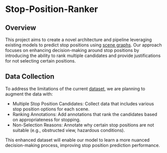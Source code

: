 # Stop-Position-Ranker

## Overview
This project aims to create a novel architecture and pipeline leveraging existing models to predict stop positions using [scene graphs](https://openaccess.thecvf.com/content_CVPR_2020/papers/Tang_Unbiased_Scene_Graph_Generation_From_Biased_Training_CVPR_2020_paper.pdf). Our approach focuses on enhancing decision-making around stop positions by introducing the ability to rank multiple candidates and provide justifications for not selecting certain positions.

## Data Collection
To address the limitations of the current [dataset](https://homes.cs.washington.edu/~ranjay/visualgenome/index.html), we are planning to augment the data with:

- Multiple Stop Position Candidates: Collect data that includes various stop position options for each scene.
- Ranking Annotations: Add annotations that rank the candidates based on appropriateness for stopping.
- Non-Selection Reasons: Annotate why certain stop positions are not suitable (e.g., obstructed view, hazardous conditions).

This enhanced dataset will enable our model to learn a more nuanced decision-making process, improving stop position prediction performance.

